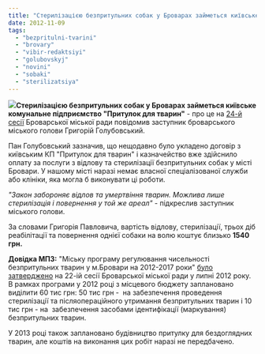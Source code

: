```yaml
---
title: "Стерилізацією безпритульних собак у Броварах займеться київське підприємство"
date: 2012-11-09
tags: 
  - "bezpritulni-tvarini"
  - "brovary"
  - "vibir-redaktsiyi"
  - "golubovskyj"
  - "novini"
  - "sobaki"
  - "sterilizatsiya"
---
```


[![](https://mpz.brovary.org/wp-content/uploads/2012/11/44579475_dog_stares.jpg)](https://mpz.brovary.org/wp-content/uploads/2012/11/44579475_dog_stares.jpg)**Стерилізацією безпритульних собак у Броварах займеться київське комунальне підприємство "Притулок для тварин"** - про це на [24-й сесії](https://mpz.brovary.org/24-te-sesiyne-zasidannya-brovarskoyi-miskoyi-radi-video/ "24-те сесійне засідання Броварської міської ради – ВІДЕО") Броварської міської ради повідомив заступник броварського міського голови Григорій Голубовський.

Пан Голубовський зазначив, що нещодавно було укладено договір з київським КП "Притулок для тварин" і казначейство вже здійснило оплату за послуги з відлову та стерилізації безпритульних собак у місті Бровари. У нашому місті наразі немає власної спеціалізованої служби або клініки, яка могла б виконувати ці роботи.

_"Закон забороняє відлов та умертвіння тварин. Можлива лише стерилізація і повернення у той же ареал"_ - підкреслив заступник міського голови.

За словами Григорія Павловича, вартість відлову, стерилізації, трьох діб реабілітації та повернення однієї собаки на волю коштує близько **1540 грн.**

**Довідка МПЗ:** "Міську програму регулювання чисельності безпритульних тварин у м.Бровари на 2012-2017 роки" [було затверджено](http://docs.pravo-znaty.org.ua/p3742/26.07.2012/681-22-06) на 22-ій сесії Броварської міської ради у липні 2012 року. В рамках програми у 2012 році з місцевого бюджету заплановано виділити 60 тис грн: 50 тис грн -  на забезпечення проведення стерилізації та післяопераційного утримання безпритульних тварин і 10 тис грн - на  забезпечення засобами ідентифікації (маркування) безпритульних тварин.

У 2013 році також заплановано будівництво притулку для бездоглядних тварин, але коштів на виконання цих робіт наразі не передбачено.
